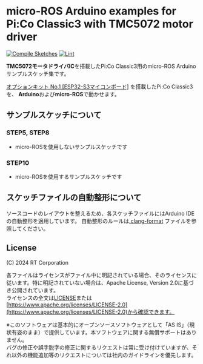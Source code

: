 # micro-ROS Arduino examples for Pi:Co Classic3 with TMC5072 motor driver

[![Compile Sketches](https://github.com/rt-net/adit_pico_micro_ros_arduino_examples/actions/workflows/compile-sketches.yaml/badge.svg)](https://github.com/rt-net/adit_pico_micro_ros_arduino_examples/actions/workflows/compile-sketches.yaml)
[![Lint](https://github.com/rt-net/adit_pico_micro_ros_arduino_examples/actions/workflows/lint.yaml/badge.svg)](https://github.com/rt-net/adit_pico_micro_ros_arduino_examples/actions/workflows/lint.yaml)

**TMC5072モータドライバIC**を搭載したPi:Co Classic3用のmicro-ROS Arduinoサンプルスケッチ集です。

[オプションキット No.1 [ESP32-S3マイコンボード]](https://www.rt-shop.jp/index.php?main_page=product_info&products_id=4131)
を搭載したPi:Co Classic3を、
**Arduino**および**micro-ROS**で動かせます。

## サンプルスケッチについて

### STEP5, STEP8

- micro-ROSを使用しないサンプルスケッチです

### STEP10

- micro-ROSを使用するサンプルスケッチです

## スケッチファイルの自動整形について

ソースコードのレイアウトを整えるため、各スケッチファイルにはArduino IDEの自動整形を適用しています。
自動整形のルールは[.clang-format](.clang-format) ファイルを参照してください。

## License

(C) 2024 RT Corporation

各ファイルはライセンスがファイル中に明記されている場合、そのライセンスに従います。特に明記されていない場合は、Apache License, Version 2.0に基づき公開されています。  
ライセンスの全文は[LICENSE](./LICENSE)または[https://www.apache.org/licenses/LICENSE-2.0](https://www.apache.org/licenses/LICENSE-2.0)から確認できます。

※このソフトウェアは基本的にオープンソースソフトウェアとして「AS IS」（現状有姿のまま）で提供しています。本ソフトウェアに関する無償サポートはありません。  
バグの修正や誤字脱字の修正に関するリクエストは常に受け付けていますが、それ以外の機能追加等のリクエストについては社内のガイドラインを優先します。
